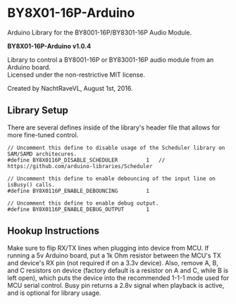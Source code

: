 # BY8X01-16P-Arduino
Arduino Library for the BY8001-16P/BY8301-16P Audio Module.

**BY8X01-16P-Arduino v1.0.4**

Library to control a BY8001-16P or BY83001-16P audio module from an Arduino board.  
Licensed under the non-restrictive MIT license.

Created by NachtRaveVL, August 1st, 2016.

## Library Setup

There are several defines inside of the library's header file that allows for more fine-tuned control.

```Arduino
// Uncomment this define to disable usage of the Scheduler library on SAM/SAMD architecures.
#define BY8X0116P_DISABLE_SCHEDULER         1   // https://github.com/arduino-libraries/Scheduler

// Uncomment this define to enable debouncing of the input line on isBusy() calls.
#define BY8X0116P_ENABLE_DEBOUNCING         1

// Uncomment this define to enable debug output.
#define BY8X0116P_ENABLE_DEBUG_OUTPUT       1
```

## Hookup Instructions

Make sure to flip RX/TX lines when plugging into device from MCU. If running a 5v Arduino board, put a 1k Ohm resistor between the MCU's TX and device's RX pin (not required if on a 3.3v device). Also, remove A, B, and C resistors on device (factory default is a resistor on A and C, while B is left open), which puts the device into the recommended 1-1-1 mode used for MCU serial control. Busy pin returns a 2.8v signal when playback is active, and is optional for library usage.
